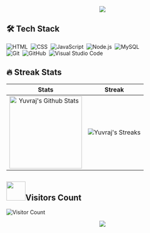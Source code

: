 <p align="center">
  <img src="https://capsule-render.vercel.app/api?text=Hey!%20Thats%20me%20Yuvraj%20😊&animation=fadeIn&type=waving&color=gradient&height=160&section=header"/>
</p>

## 🛠 Tech Stack

![HTML](https://img.shields.io/badge/-HTML-05122A?style=flat&logo=HTML5)&nbsp;
![CSS](https://img.shields.io/badge/-CSS-05122A?style=flat&logo=CSS3&logoColor=1572B6)&nbsp;
![JavaScript](https://img.shields.io/badge/-JavaScript-05122A?style=flat&logo=javascript)&nbsp;
![Node.js](https://img.shields.io/badge/-Node.js-05122A?style=flat&logo=node.js)&nbsp;
![MySQL](https://img.shields.io/badge/-MySQL-05122A?style=flat&logo=MySQL)&nbsp;
<br />
![Git](https://img.shields.io/badge/-Git-05122A?style=flat&logo=git)&nbsp;
![GitHub](https://img.shields.io/badge/-GitHub-05122A?style=flat&logo=github)&nbsp;
![Visual Studio Code](https://img.shields.io/badge/-Visual%20Studio%20Code-05122A?style=flat&logo=visual-studio-code&logoColor=007ACC)&nbsp;

## 🔥 Streak Stats
| Stats    | Streak    |
| :---: | :---: |
|<a href="https://github.com/Yuvraj0157"><img alt="Yuvraj's Github Stats" src="https://github-readme-stats.vercel.app/api?username=yuvraj0157&show_icons=true&theme=transparent" height="190px"/></a>|<img src="https://github-readme-streak-stats.herokuapp.com?user=Yuvraj0157&theme=github-dark-blue" alt="Yuvraj's Streaks"/>|

## <img src="https://media.giphy.com/media/v1.Y2lkPTc5MGI3NjExYWEwZDZmMTdhZGEzMWQ3ZDlmNGFmZGEwZGJjMDQ1NzAzODg3ZmRmZCZjdD1z/LM7mVNy0iAZpTBAkIH/giphy.gif" width="50px" height="50px">Visitors Count
![Visitor Count](https://profile-counter.glitch.me/yuvraj0157/count.svg)

<p align="center">
  <img src="https://capsule-render.vercel.app/api?type=waving&color=gradient&height=160&section=footer"/>
</p>
